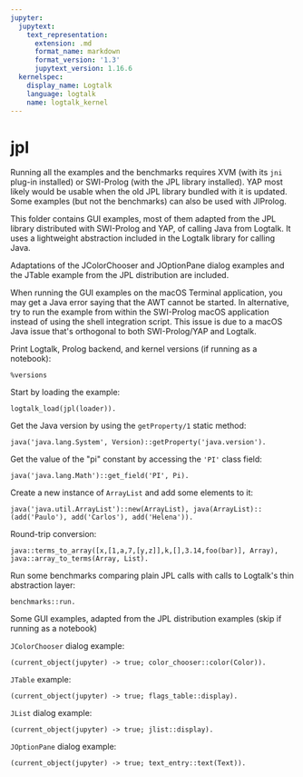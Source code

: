 ```yaml
---
jupyter:
  jupytext:
    text_representation:
      extension: .md
      format_name: markdown
      format_version: '1.3'
      jupytext_version: 1.16.6
  kernelspec:
    display_name: Logtalk
    language: logtalk
    name: logtalk_kernel
---
```


<!--
________________________________________________________________________

This file is part of Logtalk <https://logtalk.org/>  
SPDX-FileCopyrightText: 1998-2025 Paulo Moura <pmoura@logtalk.org>  
SPDX-License-Identifier: Apache-2.0

Licensed under the Apache License, Version 2.0 (the "License");
you may not use this file except in compliance with the License.
You may obtain a copy of the License at

    http://www.apache.org/licenses/LICENSE-2.0

Unless required by applicable law or agreed to in writing, software
distributed under the License is distributed on an "AS IS" BASIS,
WITHOUT WARRANTIES OR CONDITIONS OF ANY KIND, either express or implied.
See the License for the specific language governing permissions and
limitations under the License.
________________________________________________________________________
-->

# jpl

Running all the examples and the benchmarks requires XVM (with its
`jni` plug-in installed) or SWI-Prolog (with the JPL library installed).
YAP most likely would be usable when the old JPL library bundled with it
is updated. Some examples (but not the benchmarks) can also be used with
JIProlog.

This folder contains GUI examples, most of them adapted from the JPL library
distributed with SWI-Prolog and YAP, of calling Java from Logtalk. It uses
a lightweight abstraction included in the Logtalk library for calling Java.

Adaptations of the JColorChooser and JOptionPane dialog examples and the
JTable example from the JPL distribution are included.

When running the GUI examples on the macOS Terminal application, you may
get a Java error saying that the AWT cannot be started. In alternative, try
to run the example from within the SWI-Prolog macOS application instead
of using the shell integration script. This issue is due to a macOS Java
issue that's orthogonal to both SWI-Prolog/YAP and Logtalk.

Print Logtalk, Prolog backend, and kernel versions (if running as a notebook):

```logtalk
%versions
```

Start by loading the example:

```logtalk
logtalk_load(jpl(loader)).
```

Get the Java version by using the `getProperty/1` static method:

```logtalk
java('java.lang.System', Version)::getProperty('java.version').
```

<!--
Version = '1.7.0_51'.
-->

Get the value of the "pi" constant by accessing the `'PI'` class field:

```logtalk
java('java.lang.Math')::get_field('PI', Pi).
```

<!--
Pi = 3.141592653589793.
-->

Create a new instance of `ArrayList` and add some elements to it:

```logtalk
java('java.util.ArrayList')::new(ArrayList), java(ArrayList)::(add('Paulo'), add('Carlos'), add('Helena')).
```

<!--
true.
-->

Round-trip conversion:

```logtalk
java::terms_to_array([x,[1,a,7,[y,z]],k,[],3.14,foo(bar)], Array), java::array_to_terms(Array, List).
```

<!--
Array = @'J#00000140321793636416', List = [x, [1, a, 7, [y, z]], k, [], 3.14, foo(bar)].
-->

Run some benchmarks comparing plain JPL calls with calls to Logtalk's thin
abstraction layer:

```logtalk
benchmarks::run.
```

<!--
...
-->

Some GUI examples, adapted from the JPL distribution examples (skip if running as a notebook)

`JColorChooser` dialog example:

```logtalk
(current_object(jupyter) -> true; color_chooser::color(Color)).
```

<!--
Color = @'J#00000140727398998200'.
-->

`JTable` example:

```logtalk
(current_object(jupyter) -> true; flags_table::display).
```

<!--
true.
-->

`JList` dialog example:

```logtalk
(current_object(jupyter) -> true; jlist::display).
```

<!--
true.
-->

`JOptionPane` dialog example:

```logtalk
(current_object(jupyter) -> true; text_entry::text(Text)).
```

<!--
Text = ... .
-->
